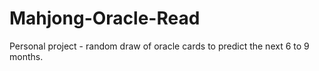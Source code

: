 # Mahjong-Oracle-Read
Personal project - random draw of oracle cards to predict the next 6 to 9 months.
